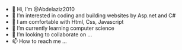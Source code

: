 - 👋 Hi, I’m @Abdelaziz2010
- 👀 I’m interested in coding and building websites by Asp.net and C#
- 👀 I am comfortable with Html, Css, Javascript 
- 🌱 I’m currently learning computer science 
- 💞️ I’m looking to collaborate on ...
- 📫 How to reach me ...

<!---
Abdelaziz2010/Abdelaziz2010 is a ✨ special ✨ repository because its `README.md` (this file) appears on your GitHub profile.
You can click the Preview link to take a look at your changes.
--->
